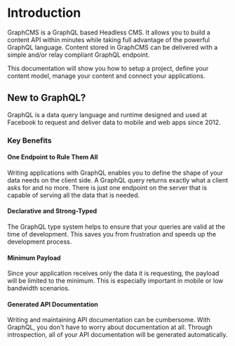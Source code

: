 # Introduction

GraphCMS is a GraphQL based Headless CMS. It allows you to build a content API within minutes while taking full advantage of the powerful GraphQL language. Content stored in GraphCMS can be delivered with a simple and/or relay compliant GraphQL endpoint. 

This documentation will show you how to setup a project, define your content model, manage your content and connect your applications.

## New to GraphQL?

GraphQL is a data query language and runtime designed and used at Facebook to request and deliver data to mobile and web apps since 2012.

### Key Benefits

#### One Endpoint to Rule Them All
Writing applications with GraphQL enables you to define the shape of your data needs on the client side. A GraphQL query returns exactly what a client asks for and no more. There is just one endpoint on the server that is capable of serving all the data that is needed.

#### Declarative and Strong-Typed
The GraphQL type system helps to ensure that your queries are valid at the time of development. This saves you from frustration and speeds up the development process.

#### Minimum Payload
Since your application receives only the data it is requesting, the payload will be limited to the minimum. This is especially important in mobile or low bandwidth scenarios.

#### Generated API Documentation
Writing and maintaining API documentation can be cumbersome. With GraphQL, you don't have to worry about documentation at all. Through introspection, all of your API documentation will be generated automatically.

